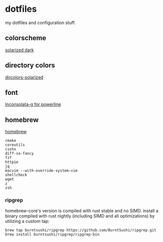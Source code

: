 # dotfiles

my dotfiles and configuration stuff.

## colorscheme

[solarized dark](http://ethanschoonover.com/solarized)

## directory colors

[dircolors-solarized](https://github.com/seebi/dircolors-solarized)

## font

[Inconsolata-g for powerline](https://github.com/powerline/fonts/tree/master/Inconsolata-g)

## homebrew

[homebrew](http://brew.sh/)

```
cmake
coreutils
csshx
diff-so-fancy
fzf
httpie
jq
macvim --with-override-system-vim
shellcheck
wget
z
zsh
```

### ripgrep

homebrew-core's version is compiled with rust stable and no SIMD.  install a
binary compiled with rust nightly (including SIMD and all optimizations) by
utilizing a custom tap:

```
brew tap burntsushi/ripgrep https://github.com/BurntSushi/ripgrep.git
brew install burntsushi/ripgrep/ripgrep-bin
```

